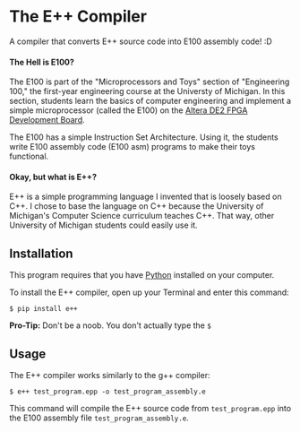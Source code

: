 # The E++ Compiler

A compiler that converts E++ source code into E100 assembly code! :D

#### The Hell is E100?

The E100 is part of the "Microprocessors and Toys" section of "Engineering 100," the first-year engineering course at the Universty of Michigan. In this section, students learn the basics of computer engineering and implement a simple microprocessor (called the E100) on the [Altera DE2 FPGA Development Board](http://wl.altera.com/education/univ/materials/boards/de2/unv-de2-board.html).

The E100 has a simple Instruction Set Architecture. Using it, the students write E100 assembly code (E100 asm) programs to make their toys functional.

#### Okay, but what is E++?

E++ is a simple programming language I invented that is loosely based on C++. I chose to base the language on C++ because the University of Michigan's Computer Science curriculum teaches C++. That way, other University of Michigan students could easily use it.

## Installation

This program requires that you have [Python](https://python.org) installed on your computer.

To install the E++ compiler, open up your Terminal and enter this command:

```
$ pip install e++
```

**Pro-Tip:** Don't be a noob. You don't actually type the `$`

## Usage

The E++ compiler works similarly to the g++ compiler:

```
$ e++ test_program.epp -o test_program_assembly.e
```

This command will compile the E++ source code from `test_program.epp` into the E100 assembly file `test_program_assembly.e`.
